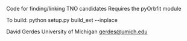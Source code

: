 Code for finding/linking TNO candidates
Requires the pyOrbfit module

To build:
python setup.py build_ext --inplace

David Gerdes
University of Michigan
gerdes@umich.edu

